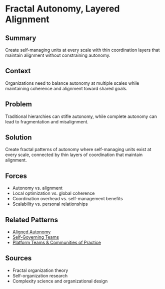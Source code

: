 # Fractal Autonomy, Layered Alignment

## Summary
Create self-managing units at every scale with thin coordination layers that maintain alignment without constraining autonomy.

## Context
Organizations need to balance autonomy at multiple scales while maintaining coherence and alignment toward shared goals.

## Problem
Traditional hierarchies can stifle autonomy, while complete autonomy can lead to fragmentation and misalignment.

## Solution
Create fractal patterns of autonomy where self-managing units exist at every scale, connected by thin layers of coordination that maintain alignment.

## Forces
- Autonomy vs. alignment
- Local optimization vs. global coherence
- Coordination overhead vs. self-management benefits
- Scalability vs. personal relationships

## Related Patterns
- [Aligned Autonomy](../organizational/aligned-autonomy.md)
- [Self-Governing Teams](../organizational/self-governing-teams.md)
- [Platform Teams & Communities of Practice](../organizational/platform-teams-communities.md)

## Sources
- Fractal organization theory
- Self-organization research
- Complexity science and organizational design